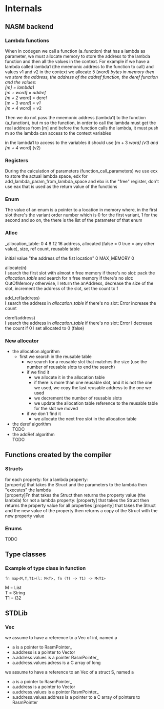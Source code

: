 # Internals

## NASM backend

### Lambda functions

When in codegen we call a function (a_function) that has a lambda as parameter,
we must allocate memory to store the address to the lambda function and then all the values in the context.
For example if we have a lambda called lambda1 (the mnemonic address to the function to call) and values v1 and v2 in
the context
we allocate 5 (*word) bytes in memory then we store the address, the address of the addref function, the deref function
and the values:  
[m] = lambda1  
[m + word] = addref  
[m + 2* word] = deref  
[m + 3 *word] = v1  
[m + 4* word] = v2

Then we do not pass the mnemonic address (lambda1) to the function (a_function), but m
so the function, in order to call the lambda must get the real address from [m]
and before the function calls the lambda, it must push m so the lambda can access to the context variables

in the lambda1 to access to the variables it should use [m + 3 *word] (v1) and [m + 4* word] (v2)

### Registers

During the calculation of parameters (function_call_parameters) we use ecx to store the actual lambda space,
edx for add_lambda_param_from_lambda_space and ebx is the "free" register, don't use eax that is used as the return
value of the functions

### Enum

The value of an enum is a pointer to a location in memory where, in the first slot there's the variant order number
which is 0 for the first variant, 1 for the second and so on, the there is the list of the parameter of that enum

### Alloc

_allocation_table:
0 4 8 12 16
address, allocated (false = 0 true = any other value), size, ref count, reusable table

initial value
"the address of the fist location" 0 MAX_MEMORY 0

allocate(n)  
I search the first slot with almost n free memory
if there's no slot: pack the *allocation_table* and search for n free memory
if there's no slot: OutOfMemory
otherwise, I return the anAddress, decrease the size of the slot, increment the address of the slot,
set the count to 1

add_ref(address)  
I search the address in *allocation_table*
if there's no slot: Error
increase the count

deref(address)  
I search the address in *allocation_table*
if there's no slot: Error
I decrease the count
if 0 I set allocated to 0 (false)

### New allocator

- the allocation algorithm
  - first we search in the reusable table
    - we search for a reusable slot that matches the size (use the number of reusable slots to end the search)
    - if we find it
      - we allocate it in the allocation table
      - if there is more than one reusable slot, and it is not the one we used, we copy the last reusable address
              to the one we used
      - we decrement the number of reusable slots
      - we update the allocation table reference to the reusable table for the slot we moved
    - if we don't find it
      - we allocate the next free slot in the allocation table
- the deref algorithm  
  TODO
- the addRef algorithm  
  TODO

## Functions created by the compiler

### Structs

for each property:
for a lambda property:  
[property] that takes the Struct and the parameters to the lambda then "executes" the lambda  
[property]Fn that takes the Struct then returns the property value (the lambda)
for not a lambda property:
[property] that takes the Struct then returns the property value
for all properties
[property] that takes the Struct and the new value of the property then returns a copy of the Struct with the new
property value

### Enums

TODO

## Type classes

### Example of type class in function

`fn map<M,T,T1>(l: M<T>, fn (T) -> T1) -> M<T1>`

M  = List  
T  = String  
T1 = i32  

## STDLib

### Vec

we assume to have a reference to a Vec of int, named a

- a is a pointer to RasmPointer_
- a.address is a pointer to Vector
- a.address.values is a pointer RasmPointer_
- a.address.values.adress is a C array of long

we assume to have a reference to an Vec of a struct S, named a

- a is a pointer to RasmPointer_
- a.address is a pointer to Vector
- a.address.values is a pointer RasmPointer_
- a.address.values.address is a pointer to a C array of pointers to RasmPointer
